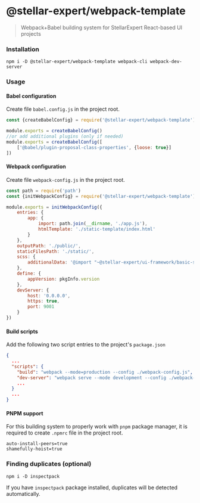 # @stellar-expert/webpack-template

> Webpack+Babel building system for StellarExpert React-based UI projects

### Installation

```shell
npm i -D @stellar-expert/webpack-template webpack-cli webpack-dev-server
```

### Usage

#### Babel configuration

Create file `babel.config.js` in the project root.

```js
const {createBabelConfig} = require('@stellar-expert/webpack-template')

module.exports = createBabelConfig()
//or add additional plugins (only if needed)
module.exports = createBabelConfig([
    ['@babel/plugin-proposal-class-properties', {loose: true}]
])
```

#### Webpack configuration

Create file `webpack-config.js` in the project root.

```js
const path = require('path')
const {initWebpackConfig} = require('@stellar-expert/webpack-template')

module.exports = initWebpackConfig({
    entries: {
        app: {
            import: path.join(__dirname, './app.js'),
            htmlTemplate: './static-template/index.html'
        }
    },
    outputPath: './public/',
    staticFilesPath: './static/',
    scss: {
        additionalData: '@import "~@stellar-expert/ui-framework/basic-styles/variables.scss";'
    },
    define: {
        appVersion: pkgInfo.version
    },
    devServer: {
        host: '0.0.0.0',
        https: true,
        port: 9001
    }
})

```

#### Build scripts

Add the following two script entries to the project's `package.json`

```json
{
  ...
  "scripts": {
    "build": "webpack --mode=production --config ./webpack-config.js",
    "dev-server": "webpack serve --mode development --config ./webpack-config.js"
    ...
  }
  ...
}
```

#### PNPM support

For this building system to properly work with `pnpm` package manager,
it is required to create `.npmrc` file in the project root.

```
auto-install-peers=true
shamefully-hoist=true
```

### Finding duplicates (optional)

```shell
npm i -D inspectpack
```

If you have `inspectpack` package installed, duplicates will be detected
automatically.
